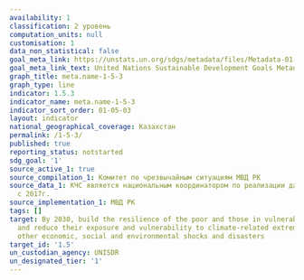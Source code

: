 ```yaml
---
availability: 1
classification: 2 уровень
computation_units: null
customisation: 1
data_non_statistical: false
goal_meta_link: https://unstats.un.org/sdgs/metadata/files/Metadata-01-05-03.pdf
goal_meta_link_text: United Nations Sustainable Development Goals Metadata (pdf 894kB)
graph_title: meta.name-1-5-3
graph_type: line
indicator: 1.5.3
indicator_name: meta.name-1-5-3
indicator_sort_order: 01-05-03
layout: indicator
national_geographical_coverage: Казахстан
permalink: /1-5-3/
published: true
reporting_status: notstarted
sdg_goal: '1'
source_active_1: true
source_compilation_1: Комитет по чрезвычайным ситуациям МВД РК
source_data_1: КЧС является национальным координатором по реализации данной программы
  с 2017г.
source_implementation_1: МВД РК
tags: []
target: By 2030, build the resilience of the poor and those in vulnerable situations
  and reduce their exposure and vulnerability to climate-related extreme events and
  other economic, social and environmental shocks and disasters
target_id: '1.5'
un_custodian_agency: UNISDR
un_designated_tier: '1'
---
```

